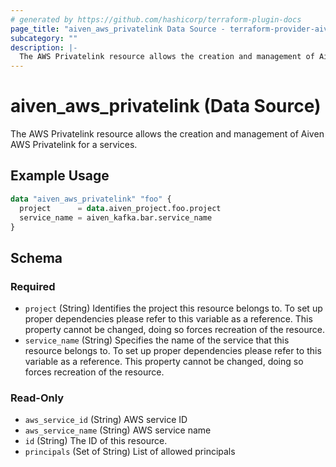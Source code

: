 ```yaml
---
# generated by https://github.com/hashicorp/terraform-plugin-docs
page_title: "aiven_aws_privatelink Data Source - terraform-provider-aiven"
subcategory: ""
description: |-
  The AWS Privatelink resource allows the creation and management of Aiven AWS Privatelink for a services.
---
```


# aiven_aws_privatelink (Data Source)

The AWS Privatelink resource allows the creation and management of Aiven AWS Privatelink for a services.

## Example Usage

```terraform
data "aiven_aws_privatelink" "foo" {
  project      = data.aiven_project.foo.project
  service_name = aiven_kafka.bar.service_name
}
```

<!-- schema generated by tfplugindocs -->
## Schema

### Required

- `project` (String) Identifies the project this resource belongs to. To set up proper dependencies please refer to this variable as a reference. This property cannot be changed, doing so forces recreation of the resource.
- `service_name` (String) Specifies the name of the service that this resource belongs to. To set up proper dependencies please refer to this variable as a reference. This property cannot be changed, doing so forces recreation of the resource.

### Read-Only

- `aws_service_id` (String) AWS service ID
- `aws_service_name` (String) AWS service name
- `id` (String) The ID of this resource.
- `principals` (Set of String) List of allowed principals
